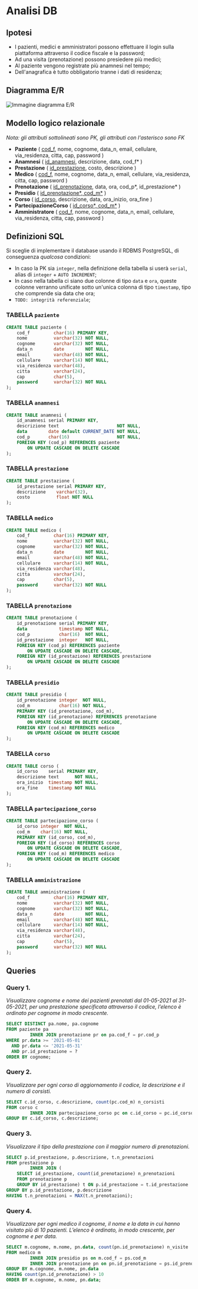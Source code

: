 # Analisi DB

## Ipotesi

- I pazienti, medici e amministratori possono effettuare il login sulla piattaforma attraverso il codice fiscale e la
  password;
- Ad una visita (prenotazione) possono presiedere più medici;
- Al paziente vengono registrate più anamnesi nel tempo;
- Dell'anagrafica è tutto obbligatorio tranne i dati di residenza;

## Diagramma E/R

<img src="img/Diagramma E-R.png" alt="Immagine diagramma E/R"/>

## Modello logico relazionale

*Nota: gli attributi sottolineati sono PK, gli attributi con l'asterisco sono FK*

- **Paziente** ( <ins>cod_f</ins>, nome, cognome, data_n, email, cellulare, via_residenza, citta, cap, password )
- **Anamnesi** ( <ins>id_anamnesi</ins>, descrizione, data, cod_f* )
- **Prestazione** ( <ins>id_prestazione</ins>, costo, descrizione )
- **Medico** ( <ins>cod_f</ins>, nome, cognome, data_n, email, cellulare, via_residenza, citta, cap, password )
- **Prenotazione** ( <ins>id_prenotazione</ins>, data, ora, cod_p*, id_prestazione* )
- **Presidio** ( <ins>id_prenotazione*, cod_m*</ins> )
- **Corso** ( <ins>id_corso</ins>, descrizione, data, ora_inizio, ora_fine )
- **PartecipazioneCorso** ( <ins>id_corso*, cod_m*</ins> )
- **Amministratore** ( <ins>cod_f</ins>, nome, cognome, data_n, email, cellulare, via_residenza, citta, cap, password )

## Definizioni SQL

Si sceglie di implementare il database usando il RDBMS PostgreSQL, di conseguenza *qualcosa* condizioni:

- In caso la PK sia `integer`, nella definizione della tabella si userà `serial`, alias di `integer` + `AUTO INCREMENT`;
- In caso nella tabella ci siano due colonne di tipo `data` e `ora`, queste colonne verranno unificate sotto un'unica
  colonna di tipo `timestamp`, tipo che comprende sia data che ora;
- `TODO: integrità referenziale`;

### TABELLA `paziente`

```sql
CREATE TABLE paziente (
    cod_f         char(16) PRIMARY KEY,
    nome          varchar(32) NOT NULL,
    cognome       varchar(32) NOT NULL,
    data_n        date        NOT NULL,
    email         varchar(48) NOT NULL,
    cellulare     varchar(14) NOT NULL,
    via_residenza varchar(48),
    citta         varchar(24),
    cap           char(5),
    password      varchar(32) NOT NULL
);
```

### TABELLA `anamnesi`

```sql
CREATE TABLE anamnesi (
    id_anamnesi serial PRIMARY KEY,
    descrizione text                      NOT NULL,
    data        date default CURRENT_DATE NOT NULL,
    cod_p       char(16)                  NOT NULL,
    FOREIGN KEY (cod_p) REFERENCES paziente
        ON UPDATE CASCADE ON DELETE CASCADE
);
```

### TABELLA `prestazione`

```sql
CREATE TABLE prestazione (
    id_prestazione serial PRIMARY KEY,
    descrizione    varchar(32),
    costo          float NOT NULL
);
```

### TABELLA `medico`

```sql
CREATE TABLE medico (
    cod_f         char(16) PRIMARY KEY,
    nome          varchar(32) NOT NULL,
    cognome       varchar(32) NOT NULL,
    data_n        date        NOT NULL,
    email         varchar(48) NOT NULL,
    cellulare     varchar(14) NOT NULL,
    via_residenza varchar(48),
    citta         varchar(24),
    cap           char(5),
    password      varchar(32) NOT NULL
);
```

### TABELLA `prenotazione`

```sql
CREATE TABLE prenotazione (
    id_prenotazione serial PRIMARY KEY,
    data            timestamp NOT NULL,
    cod_p           char(16)  NOT NULL,
    id_prestazione  integer   NOT NULL,
    FOREIGN KEY (cod_p) REFERENCES paziente
        ON UPDATE CASCADE ON DELETE CASCADE,
    FOREIGN KEY (id_prestazione) REFERENCES prestazione
        ON UPDATE CASCADE ON DELETE CASCADE
);
```

### TABELLA `presidio`

```sql
CREATE TABLE presidio (
    id_prenotazione integer  NOT NULL,
    cod_m           char(16) NOT NULL,
    PRIMARY KEY (id_prenotazione, cod_m),
    FOREIGN KEY (id_prenotazione) REFERENCES prenotazione
        ON UPDATE CASCADE ON DELETE CASCADE,
    FOREIGN KEY (cod_m) REFERENCES medico
        ON UPDATE CASCADE ON DELETE CASCADE
);
```

### TABELLA `corso`

```sql
CREATE TABLE corso (
    id_corso    serial PRIMARY KEY,
    descrizione text      NOT NULL,
    ora_inizio  timestamp NOT NULL,
    ora_fine    timestamp NOT NULL
);
```

### TABELLA `partecipazione_corso`

```sql
CREATE TABLE partecipazione_corso (
    id_corso integer  NOT NULL,
    cod_m    char(16) NOT NULL,
    PRIMARY KEY (id_corso, cod_m),
    FOREIGN KEY (id_corso) REFERENCES corso
        ON UPDATE CASCADE ON DELETE CASCADE,
    FOREIGN KEY (cod_m) REFERENCES medico
        ON UPDATE CASCADE ON DELETE CASCADE
);
```

### TABELLA `amministrazione`

```sql
CREATE TABLE amministrazione (
    cod_f         char(16) PRIMARY KEY,
    nome          varchar(32) NOT NULL,
    cognome       varchar(32) NOT NULL,
    data_n        date        NOT NULL,
    email         varchar(48) NOT NULL,
    cellulare     varchar(14) NOT NULL,
    via_residenza varchar(48),
    citta         varchar(24),
    cap           char(5),
    password      varchar(32) NOT NULL
);
```

## Queries

### Query 1.

*Visualizzare cognome e nome dei pazienti prenotati dal 01-05-2021 al 31-05-2021, per una prestazione specificata
attraverso il codice, l’elenco è ordinato per cognome in modo crescente.*

```sql
SELECT DISTINCT pa.nome, pa.cognome
FROM paziente pa
         INNER JOIN prenotazione pr on pa.cod_f = pr.cod_p
WHERE pr.data >= '2021-05-01'
  AND pr.data <= '2021-05-31'
  AND pr.id_prestazione = ?
ORDER BY cognome;
```

### Query 2.

*Visualizzare per ogni corso di aggiornamento il codice, la descrizione e il numero di corsisti.*

```sql
SELECT c.id_corso, c.descrizione, count(pc.cod_m) n_corsisti
FROM corso c
         INNER JOIN partecipazione_corso pc on c.id_corso = pc.id_corso
GROUP BY c.id_corso, c.descrizione;
```

### Query 3.

*Visualizzare il tipo della prestazione con il maggior numero di prenotazioni.*

```sql
SELECT p.id_prestazione, p.descrizione, t.n_prenotazioni
FROM prestazione p
         INNER JOIN (
    SELECT id_prestazione, count(id_prenotazione) n_prenotazioni
    FROM prenotazione p
    GROUP BY id_prestazione) t ON p.id_prestazione = t.id_prestazione
GROUP BY p.id_prestazione, p.descrizione
HAVING t.n_prenotazioni = MAX(t.n_prenotazioni);
```

### Query 4.

*Visualizzare per ogni medico il cognome, il nome e la data in cui hanno visitato più di 10 pazienti. L’elenco è
ordinato, in modo crescente, per cognome e per data.*

```sql
SELECT m.cognome, m.nome, pn.data, count(pn.id_prenotazione) n_visite
FROM medico m
         INNER JOIN presidio ps on m.cod_f = ps.cod_m
         INNER JOIN prenotazione pn on pn.id_prenotazione = ps.id_prenotazione
GROUP BY m.cognome, m.nome, pn.data
HAVING count(pn.id_prenotazione) > 10
ORDER BY m.cognome, m.nome, pn.data;
```